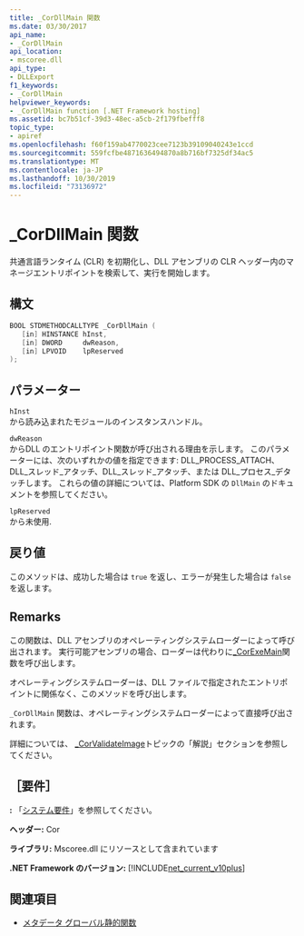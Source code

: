 ```yaml
---
title: _CorDllMain 関数
ms.date: 03/30/2017
api_name:
- _CorDllMain
api_location:
- mscoree.dll
api_type:
- DLLExport
f1_keywords:
- _CorDllMain
helpviewer_keywords:
- _CorDllMain function [.NET Framework hosting]
ms.assetid: bc7b51cf-39d3-48ec-a5cb-2f179fbefff8
topic_type:
- apiref
ms.openlocfilehash: f60f159ab4770023cee7123b39109040243e1ccd
ms.sourcegitcommit: 559fcfbe4871636494870a8b716bf7325df34ac5
ms.translationtype: MT
ms.contentlocale: ja-JP
ms.lasthandoff: 10/30/2019
ms.locfileid: "73136972"
---
```

# <a name="_cordllmain-function"></a>\_CorDllMain 関数

共通言語ランタイム (CLR) を初期化し、DLL アセンブリの CLR ヘッダー内のマネージエントリポイントを検索して、実行を開始します。  
  
## <a name="syntax"></a>構文  
  
```cpp  
BOOL STDMETHODCALLTYPE _CorDllMain (  
   [in] HINSTANCE hInst,  
   [in] DWORD     dwReason,  
   [in] LPVOID    lpReserved  
);  
```  
  
## <a name="parameters"></a>パラメーター  
 `hInst`  
 から読み込まれたモジュールのインスタンスハンドル。  
  
 `dwReason`  
 からDLL のエントリポイント関数が呼び出される理由を示します。 このパラメーターには、次のいずれかの値を指定できます: DLL\_PROCESS_ATTACH、DLL\_スレッド\_アタッチ、DLL\_スレッド\_アタッチ、または DLL\_プロセス\_デタッチします。 これらの値の詳細については、Platform SDK の `DllMain` のドキュメントを参照してください。  
  
 `lpReserved`  
 から未使用.  
  
## <a name="return-value"></a>戻り値  
 このメソッドは、成功した場合は `true` を返し、エラーが発生した場合は `false` を返します。  
  
## <a name="remarks"></a>Remarks  
 この関数は、DLL アセンブリのオペレーティングシステムローダーによって呼び出されます。 実行可能アセンブリの場合、ローダーは代わりに[\_CorExeMain](../../../../docs/framework/unmanaged-api/hosting/corexemain-function.md)関数を呼び出します。  
  
 オペレーティングシステムローダーは、DLL ファイルで指定されたエントリポイントに関係なく、このメソッドを呼び出します。  
  
`_CorDllMain` 関数は、オペレーティングシステムローダーによって直接呼び出されます。
  
 詳細については、 [\_CorValidateImage](../../../../docs/framework/unmanaged-api/hosting/corvalidateimage-function.md)トピックの「解説」セクションを参照してください。  
  
## <a name="requirements"></a>［要件］  

 **:** 「[システム要件](../../../../docs/framework/get-started/system-requirements.md)」を参照してください。  
  
 **ヘッダー:** Cor  
  
 **ライブラリ:** Mscoree.dll にリソースとして含まれています  
  
 **.NET Framework のバージョン:** [!INCLUDE[net_current_v10plus](../../../../includes/net-current-v10plus-md.md)]  
  
## <a name="see-also"></a>関連項目

- [メタデータ グローバル静的関数](../../../../docs/framework/unmanaged-api/metadata/metadata-global-static-functions.md)
